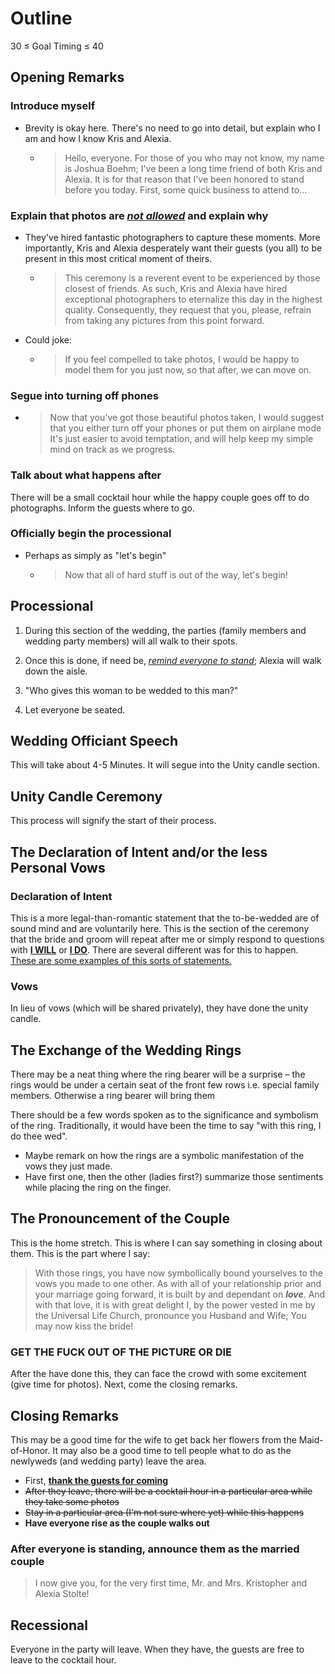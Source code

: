 <!-- pandoc notes.md -o notes.html -->
# Outline

30 ≤ Goal Timing ≤ 40

## Opening Remarks

### Introduce myself

- Brevity is okay here. There's no need to go into detail, but explain who I am and how I know Kris and Alexia.
  - > Hello, everyone. For those of you who may not know, my name is Joshua Boehm; I've been a long time friend of both Kris and Alexia. It is for that reason that I've been honored to stand before you today. First, some quick business to attend to...

### Explain that photos are *<u>not allowed</u>* and explain why

- They've hired fantastic photographers to capture these moments. More importantly, Kris and Alexia desperately want their guests (you all) to be present in this most critical moment of theirs.
  - > This ceremony is a reverent event to be experienced by those closest of friends. As such, Kris and Alexia have hired exceptional photographers to eternalize this day in the highest quality. Consequently, they request that you, please, refrain from taking any pictures from this point forward.
- Could joke:
  - > If you feel compelled to take photos, I would be happy to model them for you just now, so that after, we can move on.

### Segue into turning off phones

- > Now that you've got those beautiful photos taken, I would suggest that you either turn off your phones or put them on airplane mode It's just easier to avoid temptation, and will help keep my simple mind on track as we progress.

### Talk about what happens after

There will be a small cocktail hour while the happy couple goes off to do photographs. Inform the guests where to go.

### Officially begin the processional

- Perhaps as simply as "let's begin"
  - > Now that all of hard stuff is out of the way, let's begin!

## Processional

1. During this section of the wedding, the parties (family members and wedding party members) will all walk to their spots.

2. Once this is done, if need be, <u>*remind everyone to stand*</u>; Alexia will walk down the aisle.

3. "Who gives this woman to be wedded to this man?"

4. Let everyone be seated.

## Wedding Officiant Speech

This will take about 4-5 Minutes. It will segue into the Unity candle section.

## Unity Candle Ceremony

This process will signify the start of their process.

## The Declaration of Intent and/or the less Personal Vows

### Declaration of Intent

This is a more legal-than-romantic statement that the to-be-wedded are of sound mind and are voluntarily here.
This is the section of the ceremony that the bride and groom will repeat after me or simply respond to questions with <b><u>I WILL</u></b> or <b><u>I DO</u></b>.
There are several different was for this to happen. [These are some examples of this sorts of statements.](https://officianteric.com/declaration-of-consent/)

### Vows

In lieu of vows (which will be shared privately), they have done the unity candle.

## The Exchange of the Wedding Rings

There may be a neat thing where the ring bearer will be a surprise &ndash; the rings would be under a certain seat of the front few rows i.e. special family members. Otherwise a ring bearer will bring them

There should be a few words spoken as to the significance and symbolism of the ring. Traditionally, it would have been the time to say "with this ring, I do thee wed".

- Maybe remark on how the rings are a symbolic manifestation of the vows they just made.
- Have first one, then the other (ladies first?) summarize those sentiments while placing the ring on the finger.

## The Pronouncement of the Couple

This is the home stretch. This is where I can say something in closing about them. This is the part where I say:

> With those rings, you have now symbollically bound yourselves to the vows you made to one other. As with all of your relationship prior and your marriage going forward, it is built by and dependant on ***love***. And with that love, it is with great delight I, by the power vested in me by the Universal Life Church, pronounce you Husband and Wife; You may now kiss the bride!

### GET THE FUCK OUT OF THE PICTURE OR DIE

After the have done this, they can face the crowd with some excitement (give time for photos). Next, come the closing remarks.

## Closing Remarks

This may be a good time for the wife to get back her flowers from the Maid-of-Honor. It may also be a good time to tell people what to do as the newlyweds (and wedding party) leave the area.

- First, <u>**thank the guests for coming**</u>
- <s>After they leave, there will be a cocktail hour in a particular area while they take some photos</s>
- <s>Stay in a particular area (I'm not sure where yet) while this happens</s>
- **Have everyone rise as the couple walks out**

### After everyone is standing, announce them as the married couple

> I now give you, for the very first time, Mr. and Mrs. Kristopher and Alexia Stolte!

## Recessional

Everyone in the party will leave. When they have, the guests are free to leave to the cocktail hour.
